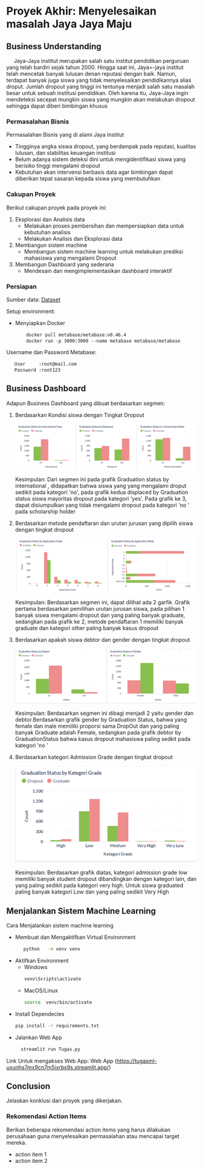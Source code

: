 
# Proyek Akhir: Menyelesaikan masalah Jaya Jaya Maju

## Business Understanding
&nbsp;&nbsp;&nbsp;&nbsp;&nbsp;Jaya-Jaya institut merupakan salah satu institut pendidikan perguruan yang telah bardiri sejak tahun 2000. Hingga saat ini, Jaya=-jaya institut telah mencetak banyak lulusan denan reputasi dengan baik. Namun, terdapat banyak juga siswa yang tidak menyelesaikan pendidikannya alias droput. Jumlah dropout yang tinggi ini tentunya menjadi salah satu masalah besar untuk sebuah institusi pendidikan. Oleh karena itu, Jaya-Jaya ingin mendeteksi secepat mungkin siswa yang mungkin akan melakukan dropout sehingga dapat diberi bimbingan khusus

### Permasalahan Bisnis
Permasalahan Bisnis yang di alami Jaya Institut
- Tingginya angka siswa dropout, yang berdampak pada reputasi, kualitas lulusan, dan stabilitas keuangan institusi
- Belum adanya sistem deteksi dini untuk  mengidentifikasi siswa yang berisiko tinggi mengalami dropout
- Kebutuhan akan intervensi berbasis data agar bimbingan dapat diberikan tepat sasaran kepada siswa yang membutuhkan 

### Cakupan Proyek
Berikut cakupan proyek pada proyek ini:
1. Eksplorasi dan Analisis data
   - Melakukan proses pembersihan dan mempersiapkan data untuk kebutuhan analisis
   - Melakukan Analisis dan Eksplorasi data
2. Membangun sistem machine
   - Membangun sistem machine learning untuk melakukan prediksi mahasiswa yang mengalami Dropout
3. Membangun Dashboard yang sederana
   - Mendesain dan mengimplementasikan dashboard interaktif 

### Persiapan

Sumber data: [Dataset](https://raw.githubusercontent.com/dicodingacademy/dicoding_dataset/refs/heads/main/students_performance/data.csv)

Setup environment:
- Menyiapkan Docker
   ```
       docker pull metabase/metabase:v0.46.4
       docker run -p 3000:3000 --name metabase metabase/metabase
   ```

Username dan Password Metabase:
```
   User     :root@mail.com
   Password :root123
```
## Business Dashboard
Adapun Business Dashboard yang dibuat berdasarkan segmen:
1. Berdasarkan Kondisi siswa dengan Tingkat Dropout
   
   ![Dashboard](https://raw.githubusercontent.com/Junazidomi/latihan-branch/refs/heads/main/Dashb%20(1).png)
   
   Kesimpulan:
   Dari segmen ini pada grafik Graduation status by international , didapatkan bahwa siswa yang yang mengalami droput sedikit pada kategori 'no', pada grafik kedua displaced by Graduation status siswa mayoritas dropout pada kategori 'yes'. Pada grafik ke 3, dapat disiumpulkan yang tidak mengalami dropout pada kategori 'no ' pada scholarship holder
   
3. Berdasarkan metode pendaftaran dan urutan jurusan yang dipilih siswa dengan tingkat dropout
   
   ![Dashboard](https://raw.githubusercontent.com/Junazidomi/latihan-branch/refs/heads/main/Dashb%20(2).png)
   
   Kesimpulan:
   Berdasarkan segmen ini, dapat dilihat ada 2 garfik .Grafik pertama berdasarkan pemilihan urutan jurusan siswa, pada pilihan 1 banyak siswa mengalami dropout dan yang paling banyak graduate, sedangkan pada grafik ke 2, metode pendaftaran 1 memiliki banyak graduate dan kategori other paling banyak kasus dropout
   
3. Berdasarkan apakah siswa debtor dan gender dengan tingkat dropout
   
   ![Dashboard](https://raw.githubusercontent.com/Junazidomi/latihan-branch/refs/heads/main/Dashb%20(4).png)
   
   Kesimpulan:
   Berdasarkan segmen ini dibagi menjadi 2 yaitu gender dan debtor.Berdasarkan grafik gender by Graduation Status, bahwa yang female dan male memiliki proporsi sama DropOut dan yang paling banyak Graduate adalah Female, sedangkan pada grafik debtor by  GraduationStatus bahwa kasus dropout mahasiswa paling sedkit pada kategori 'no '
4. Berdasarkan kategori Admission Grade dengan tingkat dropout
   
   ![Dashboard](https://raw.githubusercontent.com/Junazidomi/latihan-branch/refs/heads/main/Dashb%20(3).png)

   Kesimpulan:
   Berdasarkan grafik  diatas, kategori admission grade low memiliki banyak student dropout dibandingkan dengan kategori lain, dan yang paling sedikit pada kategori very high. Untuk siswa graduated  paling banyak kategori Low dan yang paling sedikit Very High
   

## Menjalankan Sistem Machine Learning
Cara Menjalankan sistem machine learning 
- Membuat dan Mengaktifkan Virtual Environment
   ```bash
      python   -m venv venv
   ```
- Aktifkan Environment
  - Windows
    ```bash
    venv\Scripts\activate
    ```
  - MacOS/Linux
    ```bash
    source  venv/bin/activate
    ```
- Install Dependecies
    ```bash
    pip install -r requirements.txt
    ```
- Jalankan Web App
  ```bash
    streamlit run Tugas.py
    ```
Link Untuk mengakses Web App:
Web App (https://tugasml-uxunhs7mx9cn7m5ixrbx9s.streamlit.app/)

## Conclusion
Jelaskan konklusi dari proyek yang dikerjakan.

### Rekomendasi Action Items
Berikan beberapa rekomendasi action items yang harus dilakukan perusahaan guna menyelesaikan permasalahan atau mencapai target mereka.
- action item 1
- action item 2

